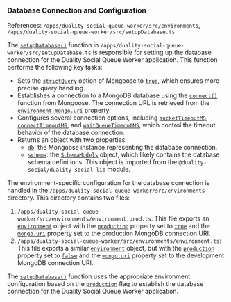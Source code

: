 ### Database Connection and Configuration
References: `/apps/duality-social-queue-worker/src/environments`, `/apps/duality-social-queue-worker/src/setupDatabase.ts`

The [`setupDatabase()`](/apps/duality-social-node/src/setupDatabase.ts#L6) function in `/apps/duality-social-queue-worker/src/setupDatabase.ts` is responsible for setting up the database connection for the Duality Social Queue Worker application. This function performs the following key tasks:

- Sets the [`strictQuery`](/apps/duality-social-node/src/setupDatabase.ts#L7) option of Mongoose to [`true`](/libs/duality-social-lib/src/lib/schemas/user.ts#L19), which ensures more precise query handling.
- Establishes a connection to a MongoDB database using the [`connect()`](/apps/duality-social-node/yarn.lock#L17) function from Mongoose. The connection URL is retrieved from the [`environment.mongo.uri`](/apps/duality-social-node/src/setupDatabase.ts#L8) property.
- Configures several connection options, including [`socketTimeoutMS`](/apps/duality-social-node/src/setupDatabase.ts#L9), [`connectTimeoutMS`](/apps/duality-social-node/src/setupDatabase.ts#L10), and [`waitQueueTimeoutMS`](/apps/duality-social-node/src/setupDatabase.ts#L11), which control the timeout behavior of the database connection.
- Returns an object with two properties:
  - [`db`](/apps/duality-social-node/src/setupDatabase.ts#L8): the Mongoose instance representing the database connection.
  - [`schema`](/libs/duality-social-lib/src/lib/schemaModelData.ts#L35): the [`SchemaModels`](/libs/duality-social-lib/src/lib/schema.ts#L27) object, which likely contains the database schema definitions. This object is imported from the `@duality-social/duality-social-lib` module.

The environment-specific configuration for the database connection is handled in the `/apps/duality-social-queue-worker/src/environments` directory. This directory contains two files:

1. `/apps/duality-social-queue-worker/src/environments/environment.prod.ts`: This file exports an [`environment`](/apps/duality-social-node/src/environment.ts#L21) object with the [`production`](/apps/duality-social-node/src/environment.ts#L7) property set to [`true`](/libs/duality-social-lib/src/lib/schemas/user.ts#L19) and the [`mongo.uri`](/apps/duality-social-node/src/setupDatabase.ts#L8) property set to the production MongoDB connection URI.
2. `/apps/duality-social-queue-worker/src/environments/environment.ts`: This file exports a similar [`environment`](/apps/duality-social-node/src/environment.ts#L21) object, but with the [`production`](/apps/duality-social-node/src/environment.ts#L7) property set to [`false`](/apps/duality-social-react/project.json#L30) and the [`mongo.uri`](/apps/duality-social-node/src/setupDatabase.ts#L8) property set to the development MongoDB connection URI.

The [`setupDatabase()`](/apps/duality-social-node/src/setupDatabase.ts#L6) function uses the appropriate environment configuration based on the [`production`](/apps/duality-social-node/src/environment.ts#L7) flag to establish the database connection for the Duality Social Queue Worker application.